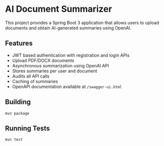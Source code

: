 # AI Document Summarizer

This project provides a Spring Boot 3 application that allows users to upload documents and obtain AI-generated summaries using OpenAI.

## Features
- JWT based authentication with registration and login APIs
- Upload PDF/DOCX documents
- Asynchronous summarization using OpenAI API
- Stores summaries per user and document
- Audits all API calls
- Caching of summaries
- OpenAPI documentation available at `/swagger-ui.html`

## Building
```
mvn package
```

## Running Tests
```
mvn test
```
